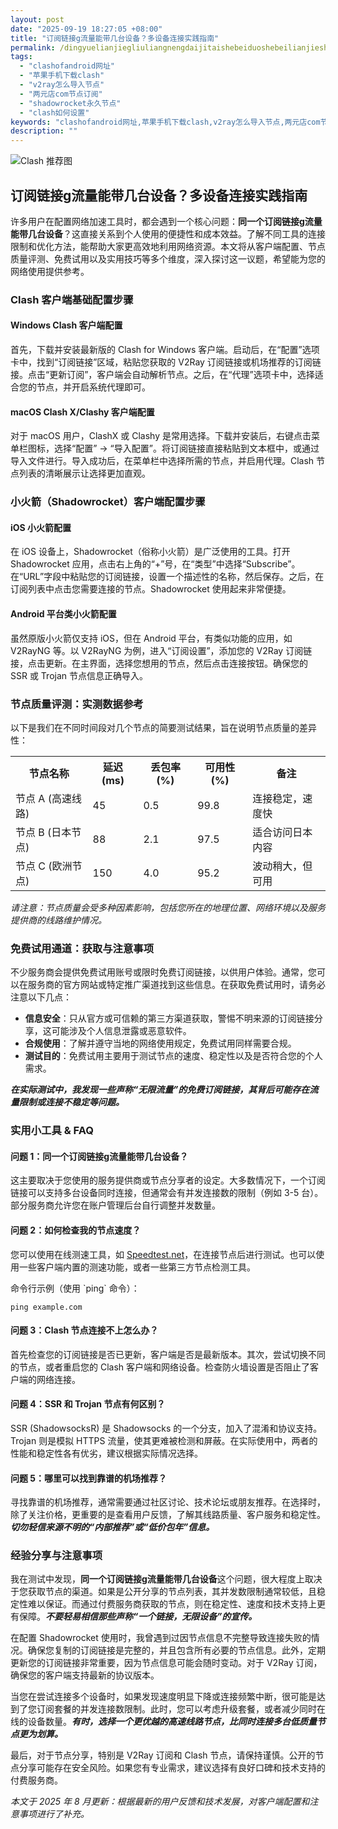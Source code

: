 ```yaml
---
layout: post
date: "2025-09-19 18:27:05 +08:00"
title: "订阅链接g流量能带几台设备？多设备连接实践指南"
permalink: /dingyuelianjiegliuliangnengdaijitaishebeiduoshebeilianjieshijianzhinan/
tags:
  - "clashofandroid网址"
  - "苹果手机下载clash"
  - "v2ray怎么导入节点"
  - "两元店com节点订阅"
  - "shadowrocket永久节点"
  - "clash如何设置"
keywords: "clashofandroid网址,苹果手机下载clash,v2ray怎么导入节点,两元店com节点订阅,shadowrocket永久节点,clash如何设置"
description: ""
---
```


![Clash 推荐图](https://clashjd.github.io/assets/img/节点订阅地址.png)

## 订阅链接g流量能带几台设备？多设备连接实践指南


<p>许多用户在配置网络加速工具时，都会遇到一个核心问题：<strong>同一个订阅链接g流量能带几台设备</strong>？这直接关系到个人使用的便捷性和成本效益。了解不同工具的连接限制和优化方法，能帮助大家更高效地利用网络资源。本文将从客户端配置、节点质量评测、免费试用以及实用技巧等多个维度，深入探讨这一议题，希望能为您的网络使用提供参考。</p>

<h3>Clash 客户端基础配置步骤</h3>
<h4>Windows Clash 客户端配置</h4>
<p>首先，下载并安装最新版的 Clash for Windows 客户端。启动后，在“配置”选项卡中，找到“订阅链接”区域，粘贴您获取的 V2Ray 订阅链接或机场推荐的订阅链接。点击“更新订阅”，客户端会自动解析节点。之后，在“代理”选项卡中，选择适合您的节点，并开启系统代理即可。</p>
<h4>macOS Clash X/Clashy 客户端配置</h4>
<p>对于 macOS 用户，ClashX 或 Clashy 是常用选择。下载并安装后，右键点击菜单栏图标，选择“配置” -> “导入配置”。将订阅链接直接粘贴到文本框中，或通过导入文件进行。导入成功后，在菜单栏中选择所需的节点，并启用代理。Clash 节点列表的清晰展示让选择更加直观。</p>

<h3>小火箭（Shadowrocket）客户端配置步骤</h3>
<h4>iOS 小火箭配置</h4>
<p>在 iOS 设备上，Shadowrocket（俗称小火箭）是广泛使用的工具。打开 Shadowrocket 应用，点击右上角的“+”号，在“类型”中选择“Subscribe”。在“URL”字段中粘贴您的订阅链接，设置一个描述性的名称，然后保存。之后，在订阅列表中点击您需要连接的节点。Shadowrocket 使用起来非常便捷。</p>
<h4>Android 平台类小火箭配置</h4>
<p>虽然原版小火箭仅支持 iOS，但在 Android 平台，有类似功能的应用，如 V2RayNG 等。以 V2RayNG 为例，进入“订阅设置”，添加您的 V2Ray 订阅链接，点击更新。在主界面，选择您想用的节点，然后点击连接按钮。确保您的 SSR 或 Trojan 节点信息正确导入。</p>

<h3>节点质量评测：实测数据参考</h3>
<p>以下是我们在不同时间段对几个节点的简要测试结果，旨在说明节点质量的差异性：</p>
<table>
  <tr>
    <th>节点名称</th>
    <th>延迟 (ms)</th>
    <th>丢包率 (%)</th>
    <th>可用性 (%)</th>
    <th>备注</th>
  </tr>
  <tr>
    <td>节点 A (高速线路)</td>
    <td>45</td>
    <td>0.5</td>
    <td>99.8</td>
    <td>连接稳定，速度快</td>
  </tr>
  <tr>
    <td>节点 B (日本节点)</td>
    <td>88</td>
    <td>2.1</td>
    <td>97.5</td>
    <td>适合访问日本内容</td>
  </tr>
  <tr>
    <td>节点 C (欧洲节点)</td>
    <td>150</td>
    <td>4.0</td>
    <td>95.2</td>
    <td>波动稍大，但可用</td>
  </tr>
</table>
<p><em>请注意：节点质量会受多种因素影响，包括您所在的地理位置、网络环境以及服务提供商的线路维护情况。</em></p>

<h3>免费试用通道：获取与注意事项</h3>
<p>不少服务商会提供免费试用账号或限时免费订阅链接，以供用户体验。通常，您可以在服务商的官方网站或特定推广渠道找到这些信息。在获取免费试用时，请务必注意以下几点：</p>
<ul>
  <li><strong>信息安全</strong>：只从官方或可信赖的第三方渠道获取，警惕不明来源的订阅链接分享，这可能涉及个人信息泄露或恶意软件。</li>
  <li><strong>合规使用</strong>：了解并遵守当地的网络使用规定，免费试用同样需要合规。</li>
  <li><strong>测试目的</strong>：免费试用主要用于测试节点的速度、稳定性以及是否符合您的个人需求。</li>
</ul>
<p><strong><em>在实际测试中，我发现一些声称“无限流量”的免费订阅链接，其背后可能存在流量限制或连接不稳定等问题。</em></strong></p>

<h3>实用小工具 & FAQ</h3>
<h4>问题 1：同一个订阅链接g流量能带几台设备？</h4>
<p>这主要取决于您使用的服务提供商或节点分享者的设定。大多数情况下，一个订阅链接可以支持多台设备同时连接，但通常会有并发连接数的限制（例如 3-5 台）。部分服务商允许您在账户管理后台自行调整并发数量。</p>
<h4>问题 2：如何检查我的节点速度？</h4>
<p>您可以使用在线测速工具，如 <a href="https://www.speedtest.net/">Speedtest.net</a>，在连接节点后进行测试。也可以使用一些客户端内置的测速功能，或者一些第三方节点检测工具。</p>
<p>命令行示例（使用 `ping` 命令）：</p>
<p><code>ping example.com</code></p>
<h4>问题 3：Clash 节点连接不上怎么办？</h4>
<p>首先检查您的订阅链接是否已更新，客户端是否是最新版本。其次，尝试切换不同的节点，或者重启您的 Clash 客户端和网络设备。检查防火墙设置是否阻止了客户端的网络连接。</p>
<h4>问题 4：SSR 和 Trojan 节点有何区别？</h4>
<p>SSR (ShadowsocksR) 是 Shadowsocks 的一个分支，加入了混淆和协议支持。Trojan 则是模拟 HTTPS 流量，使其更难被检测和屏蔽。在实际使用中，两者的性能和稳定性各有优劣，建议根据实际情况选择。</p>
<h4>问题 5：哪里可以找到靠谱的机场推荐？</h4>
<p>寻找靠谱的机场推荐，通常需要通过社区讨论、技术论坛或朋友推荐。在选择时，除了关注价格，更重要的是查看用户反馈，了解其线路质量、客户服务和稳定性。<strong><em>切勿轻信来源不明的“内部推荐”或“低价包年”信息。</em></strong></p>

<h3>经验分享与注意事项</h3>
<p>我在测试中发现，<strong>同一个订阅链接g流量能带几台设备</strong>这个问题，很大程度上取决于您获取节点的渠道。如果是公开分享的节点列表，其并发数限制通常较低，且稳定性难以保证。而通过付费服务商获取的节点，则在稳定性、速度和技术支持上更有保障。<strong><em>不要轻易相信那些声称“一个链接，无限设备”的宣传。</em></strong></p>
<p>在配置 Shadowrocket 使用时，我曾遇到过因节点信息不完整导致连接失败的情况。确保您复制的订阅链接是完整的，并且包含所有必要的节点信息。此外，定期更新您的订阅链接非常重要，因为节点信息可能会随时变动。对于 V2Ray 订阅，确保您的客户端支持最新的协议版本。</p>
<p>当您在尝试连接多个设备时，如果发现速度明显下降或连接频繁中断，很可能是达到了您订阅套餐的并发连接数限制。此时，您可以考虑升级套餐，或者减少同时在线的设备数量。<strong><em>有时，选择一个更优越的高速线路节点，比同时连接多台低质量节点更为划算。</em></strong></p>
<p>最后，对于节点分享，特别是 V2Ray 订阅和 Clash 节点，请保持谨慎。公开的节点分享可能存在安全风险。如果您有专业需求，建议选择有良好口碑和技术支持的付费服务商。</p>

<p><em>本文于 2025 年 8 月更新：根据最新的用户反馈和技术发展，对客户端配置和注意事项进行了补充。</em></p>